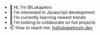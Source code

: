 - 👋 Hi, I’m @Lukapetro
- 👀 I’m interested in Javascript development
- 🌱 I’m currently learning newest trends
- 💞️ I’m looking to collaborate on fun projects
- 📫 How to reach me: hi@lukapetrovic.dev

<!---
Lukapetro/Lukapetro is a ✨ special ✨ repository because its `README.md` (this file) appears on your GitHub profile.
You can click the Preview link to take a look at your changes.
--->
